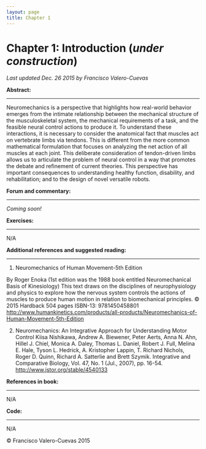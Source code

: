 ```yaml
---
layout: page
title: Chapter 1
---
```

# Chapter 1: Introduction  (*under construction*)
*Last updated Dec. 26 2015 by Francisco Valero-Cuevas*

**Abstract:**
_________

Neuromechanics is a perspective that highlights how real-world behavior emerges from the intimate relationship between the mechanical structure of the musculoskeletal system, the mechanical requirements of a task, and the feasible neural control actions to produce it. To understand these interactions, it is necessary to consider the anatomical fact that muscles act on vertebrate limbs via tendons. This is different from the more common mathematical formulation that focuses on analyzing the net action of all muscles at each joint. This deliberate consideration of tendon-driven limbs allows us to articulate the problem of neural control in a way that promotes the debate and refinement of current theories. This perspective has important consequences to understanding healthy function, disability, and rehabilitation; and to the design of novel versatile robots.


**Forum and commentary:**
_____________________
*Coming soon!*


**Exercises:**
__________
N/A

**Additional references and suggested reading:**
____________________________________________

1. Neuromechanics of Human Movement-5th Edition

By Roger Enoka 
    (1st edition was the 1988 book entitled Neuromechanical Basis of Kinesiology)
    This text draws on the disciplines of neurophysiology and physics to explore how the nervous system controls the actions of muscles to produce human motion in relation to biomechanical principles.
    © 2015 Hardback 504 pages
    ISBN-13: 9781450458801
    http://www.humankinetics.com/products/all-products/Neuromechanics-of-Human-Movement-5th-Edition

2. Neuromechanics: An Integrative Approach for Understanding Motor Control
    Kiisa Nishikawa, Andrew A. Biewener, Peter Aerts, Anna N. Ahn, Hillel J. Chiel, Monica A. Daley, Thomas L. Daniel, Robert J. Full, Melina E. Hale, Tyson L. Hedrick, A. Kristopher Lappin, T. Richard Nichols, Roger D. Quinn, Richard A. Satterlie and Brett Szymik.
    Integrative and Comparative Biology, Vol. 47, No. 1 (Jul., 2007), pp. 16-54.
    http://www.jstor.org/stable/4540133

**References in book:**
___________________
N/A

**Code:**
_____

N/A


© Francisco Valero-Cuevas 2015

